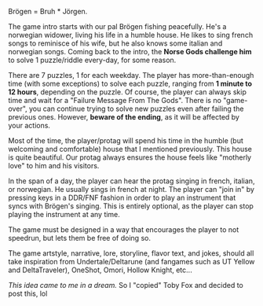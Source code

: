 Brögen = Bruh * Jörgen.

The game intro starts with our pal Brögen fishing peacefully. He's a norwegian widower, living his life in a humble house. He likes to sing french songs to reminisce of his wife, but he also knows some italian and norwegian songs. Coming back to the intro, the **Norse Gods challenge him** to solve 1 puzzle/riddle every-day, for some reason.

There are 7 puzzles, 1 for each weekday. The player has more-than-enough time (with some exceptions) to solve each puzzle, ranging from **1 minute to 12 hours**, depending on the puzzle. Of course, the player can always skip time and wait for a "Failure Message From The Gods". There is no "game-over", you can continue trying to solve new puzzles even after failing the previous ones. However, **beware of the ending**, as it will be affected by your actions.

Most of the time, the player/protag will spend his time in the humble (but welcoming and comfortable) house that I mentioned previously. This house is quite beautiful. Our protag always ensures the house feels like "motherly love" to him and his visitors.

In the span of a day, the player can hear the protag singing in french, italian, or norwegian. He usually sings in french at night. The player can "join in" by pressing keys in a DDR/FNF fashion in order to play an instrument that syncs with Brögen's singing. This is entirely optional, as the player can stop playing the instrument at any time.

The game must be designed in a way that encourages the player to not speedrun, but lets them be free of doing so.

The game artstyle, narrative, lore, storyline, flavor text, and jokes, should all take inspiration from Undertale/Deltarune (and fangames such as UT Yellow and DeltaTraveler), OneShot, Omori, Hollow Knight, etc...

*This idea came to me in a dream.* So I "copied" Toby Fox and decided to post this, lol
